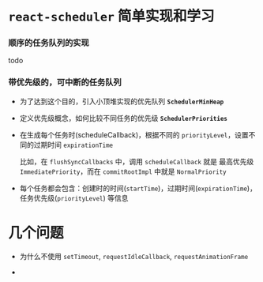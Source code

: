 # `react-scheduler` 简单实现和学习

### 顺序的任务队列的实现

todo

### 带优先级的，可中断的任务队列

- 为了达到这个目的，引入小顶堆实现的优先队列 **`SchedulerMinHeap`**

- 定义优先级概念，如何比较不同任务的优先级 **`SchedulerPriorities`**

- 在生成每个任务时(scheduleCallback)，根据不同的 `priorityLevel`，设置不同的过期时间 `expirationTime`

  比如，在 `flushSyncCallbacks` 中，调用 `scheduleCallback` 就是 最高优先级`ImmediatePriority`，而在 `commitRootImpl` 中就是 `NormalPriority`

- 每个任务都会包含：创建时的时间(`startTime`)，过期时间(`expirationTime`)，任务优先级(`priorityLevel`) 等信息

# 几个问题

- 为什么不使用 `setTimeout`, `requestIdleCallback`, `requestAnimationFrame`

-
